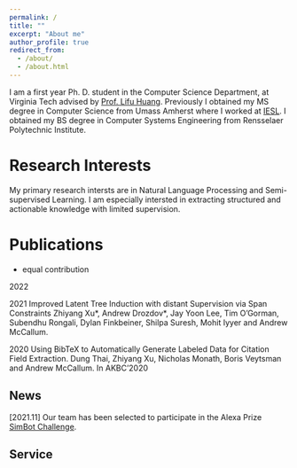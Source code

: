 ```yaml
---
permalink: /
title: ""
excerpt: "About me"
author_profile: true
redirect_from: 
  - /about/
  - /about.html
---
```


I am a first year Ph. D. student in the Computer Science Department, at Virginia Tech advised by [Prof. Lifu Huang](https://wilburone.github.io/). Previously I obtained my MS degree in Computer Science from Umass Amherst where I worked at [IESL](http://www.iesl.cs.umass.edu/). I obtained my BS degree in Computer Systems Engineering from Rensselaer Polytechnic Institute.

Research Interests
======
My primary research intersts are in Natural Language Processing and Semi-supervised Learning. I am especially intersted in extracting structured and actionable knowledge with limited supervision.

Publications
======
* equal contribution

2022

2021
Improved Latent Tree Induction with distant Supervision via Span Constraints
Zhiyang Xu*, Andrew Drozdov*, Jay Yoon Lee, Tim O’Gorman, Subendhu Rongali, Dylan Finkbeiner, Shilpa Suresh, Mohit Iyyer and Andrew McCallum. 

2020
Using BibTeX to Automatically Generate Labeled Data for Citation Field Extraction. Dung Thai, Zhiyang Xu, Nicholas Monath, Boris Veytsman and Andrew McCallum. In AKBC’2020


News
------
[2021.11] Our team has been selected to participate in the Alexa Prize [SimBot Challenge](https://www.amazon.science/alexa-prize).

Service
------


